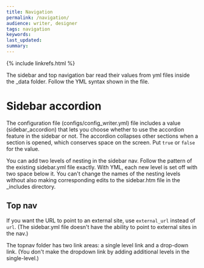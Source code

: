 ```yaml
---
title: Navigation
permalink: /navigation/
audience: writer, designer
tags: navigation
keywords: 
last_updated: 
summary: 
---
```

{% include linkrefs.html %} 

The sidebar and top navigation bar read their values from yml files inside the _data folder. Follow the YML syntax shown in the file. 

# Sidebar accordion
The configuration file (configs/config_writer.yml) file includes a value (sidebar_accordion) that lets you choose whether to use the accordion feature in the sidebar or not. The accordion collapses other sections when a section is opened, which conserves space on the screen. Put `true` or `false` for the value.

You can add two levels of nesting in the sidebar nav. Follow the pattern of the existing sidebar.yml file exactly. With YML, each new level is set off with two space below it. You can't change the names of the nesting levels without also making corresponding edits to the sidebar.htm file in the _includes directory.

## Top nav 

If you want the URL to point to an external site, use <code>external&#95;url</code> instead of `url`. (The sidebar.yml file doesn't have the ability to point to external sites in the nav.)

The topnav folder has two link areas: a single level link and a drop-down link. (You don't make the dropdown link by adding additional levels in the single-level.)

